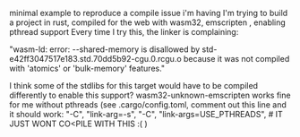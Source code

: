 minimal example to reproduce a compile issue i'm having
I'm trying to build a project in rust, compiled for the web with wasm32, emscripten  , enabling pthread support
Every time I try this, the linker is complaining:

"wasm-ld: error: --shared-memory is disallowed by std-e42ff3047517e183.std.70dd5b92-cgu.0.rcgu.o because it was not compiled with 'atomics' or 'bulk-memory' features."

I think some of the stdlibs for this target would have to be compiled differently to enable this support? 
wasm32-unknown-emscripten works fine for me without pthreads (see .cargo/config.toml, comment out this line and it should work:
	"-C", "link-arg=-s", "-C", "link-args=USE_PTHREADS", # IT JUST WONT CO<PILE WITH THIS :(
 )
